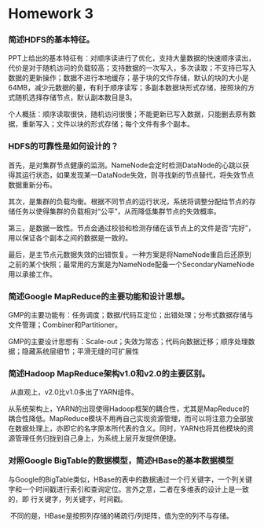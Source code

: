 # Homework 3

### 简述HDFS的基本特征。

​       PPT上给出的基本特征有：对顺序读进行了优化，支持大量数据的快速顺序读出，代价是对于随机访问的负载较高；支持数据的一次写入，多次读取；不支持已写入数据的更新操作；数据不进行本地缓存；基于块的文件存储，默认的块的大小是64MB，减少元数据的量，有利于顺序读写；多副本数据块形式存储，按照块的方式随机选择存储节点，默认副本数目是3。

​       个人概括：顺序读取很快，随机访问很慢；不能更新已写入数据，只能删去原有数据，重新写入；文件以块的形式存储；每个文件有多个副本。

### HDFS的可靠性是如何设计的？

​       首先，是对集群节点健康的监测。NameNode会定时检测DataNode的心跳以获得其运行状态，如果发现某一DataNode失效，则寻找新的节点替代，将失效节点数据重新分布。

其次，是集群的负载均衡。根据不同节点的运行状况，系统将调整分配给节点的存储任务以使得集群的负载相对“公平”，从而降低集群节点的失效概率。

第三，是数据一致性。节点会通过校验和检测存储在该节点上的文件是否“完好”，用以保证各个副本之间的数据是一致的。

​       最后，是主节点元数据失效的出错恢复。一种方案是将NameNode重启后还原到之前的某个快照；最常用的方案是为NameNode配备一个SecondaryNameNode用以承接工作。

### 简述Google MapReduce的主要功能和设计思想。

​       GMP的主要功能有：任务调度；数据/代码互定位；出错处理；分布式数据存储与文件管理；Combiner和Partitioner。

​       GMP的主要设计思想有：Scale-out；失效为常态；代码向数据迁移；顺序处理数据；隐藏系统层细节；平滑无缝的可扩展性

### 简述Hadoop MapReduce架构v1.0和v2.0的主要区别。

​       从直观上，v2.0比v1.0多出了YARN组件。

​       从系统架构上，YARN的出现使得Hadoop框架的耦合性，尤其是MapReduce的耦合性降低。MapReduce模块不用再自己实现资源管理，而可以将注意力全部放在数据处理上，亦即它的名字原本所代表的含义。同时，YARN也将其他模块的资源管理任务归拢到自己身上，为系统上层开发提供便捷。

### 对照Google BigTable的数据模型，简述HBase的基本数据模型

​       与Google的BigTable类似，HBase的表中的数据通过一个行关键字，一个列关键字和一个时间戳进行索引和查询定位。言外之意，二者在多维表的设计上是一致的，即 行关键字，列关键字，时间戳。

​       不同的是，HBase是按照列存储的稀疏行/列矩阵，值为空的列不与存储。